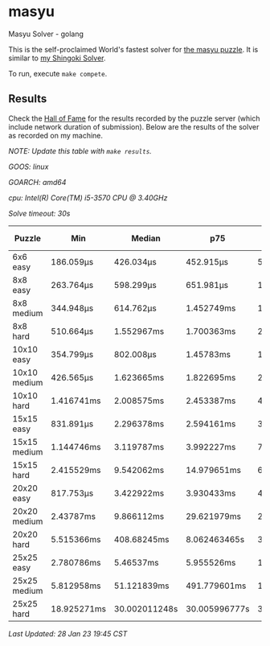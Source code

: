 # masyu
Masyu Solver - golang

This is the self-proclaimed World's fastest solver for [the masyu puzzle](www.puzzle-masyu.com). It is similar to [my Shingoki Solver](https://github.com/joshprzybyszewski/shingokisolver).

To run, execute `make compete`.

## Results

Check the [Hall of Fame](www.puzzle-masyu.com/hall.php?hallsize=18) for the results recorded by the puzzle server (which include network duration of submission). Below are the results of the solver as recorded on my machine.

_NOTE: Update this table with `make results`._

<resultsMarker>

_GOOS: linux_

_GOARCH: amd64_

_cpu: Intel(R) Core(TM) i5-3570 CPU @ 3.40GHz_

_Solve timeout: 30s_

|Puzzle|Min|Median|p75|p95|max|sample size|
|-|-|-|-|-|-|-:|
|6x6 easy|186.059µs|426.034µs|452.915µs|534.111µs|1.500418ms|365|
|8x8 easy|263.764µs|598.299µs|651.981µs|1.580922ms|1.921716ms|331|
|8x8 medium|344.948µs|614.762µs|1.452749ms|1.73976ms|2.330115ms|309|
|8x8 hard|510.664µs|1.552967ms|1.700363ms|2.154755ms|3.417565ms|292|
|10x10 easy|354.799µs|802.008µs|1.45783ms|1.86714ms|2.278794ms|284|
|10x10 medium|426.565µs|1.623665ms|1.822695ms|2.310947ms|6.929059ms|266|
|10x10 hard|1.416741ms|2.008575ms|2.453387ms|4.273096ms|9.407792ms|247|
|15x15 easy|831.891µs|2.296378ms|2.594161ms|3.012318ms|3.76717ms|227|
|15x15 medium|1.144746ms|3.119787ms|3.992227ms|7.961123ms|126.937488ms|177|
|15x15 hard|2.415529ms|9.542062ms|14.979651ms|62.876494ms|613.029515ms|133|
|20x20 easy|817.753µs|3.422922ms|3.930433ms|4.944004ms|7.03508ms|169|
|20x20 medium|2.43787ms|9.866112ms|29.621979ms|269.052608ms|16.880640782s|138|
|20x20 hard|5.515366ms|408.68245ms|8.062463465s|30.00340995s|30.020371265s|115|
|25x25 easy|2.780786ms|5.46537ms|5.955526ms|10.495071ms|35.723983ms|118|
|25x25 medium|5.812958ms|51.121839ms|491.779601ms|17.462106519s|30.016599967s|97|
|25x25 hard|18.925271ms|30.002011248s|30.005996777s|30.014449447s|30.018367564s|81|

_Last Updated: 28 Jan 23 19:45 CST_
</resultsMarker>
